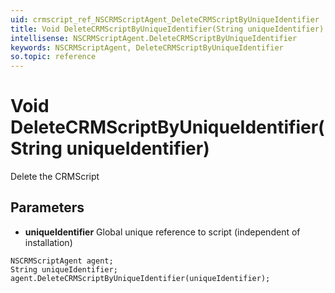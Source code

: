 ```yaml
---
uid: crmscript_ref_NSCRMScriptAgent_DeleteCRMScriptByUniqueIdentifier
title: Void DeleteCRMScriptByUniqueIdentifier(String uniqueIdentifier)
intellisense: NSCRMScriptAgent.DeleteCRMScriptByUniqueIdentifier
keywords: NSCRMScriptAgent, DeleteCRMScriptByUniqueIdentifier
so.topic: reference
---
```


# Void DeleteCRMScriptByUniqueIdentifier(String uniqueIdentifier)

Delete the CRMScript

## Parameters

* **uniqueIdentifier** Global unique reference to script (independent of installation)

```crmscript
NSCRMScriptAgent agent;
String uniqueIdentifier;
agent.DeleteCRMScriptByUniqueIdentifier(uniqueIdentifier);
```

